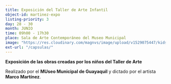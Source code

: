 ```yaml
---
title: Exposición del Taller de Arte Infantil
object-id: martinez-expo
listing-priority: 3
day: 28 - 30
month: JUNIO
time: 09h00 - 17h30
place: Sala de Arte Contemporáneo del Museo Municipal
image: "https://res.cloudinary.com/magnvs/image/upload/v1529075447/kids-art_ng1zwz.jpg"
ext-url: "/capsulas/"
---
```

**Exposición de las obras creadas por los niños del Taller de Arte**  

Realizado por el **MUseo Municipal de Guayaquil** y dictado por el artista **Marco Martínez**.
